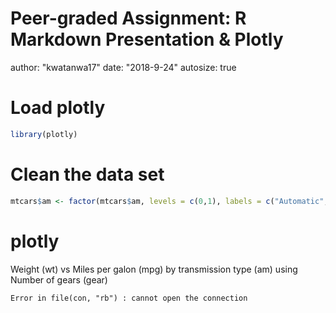 Peer-graded Assignment: R Markdown Presentation & Plotly
========================================================
author: "kwatanwa17"
date: "2018-9-24"
autosize: true

Load plotly
========================================================


```r
library(plotly)
```

Clean the data set
========================================================


```r
mtcars$am <- factor(mtcars$am, levels = c(0,1), labels = c("Automatic", "Manual"))
```

plotly 
========================================================

Weight (wt) vs Miles per galon (mpg) by transmission type (am) using Number of gears (gear)


```
Error in file(con, "rb") : cannot open the connection
```
